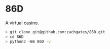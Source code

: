 # 86D
A virtual casino.

```bash
> git clone git@github.com:zachgates/86D.git
> cd 86D
> python3 -Bm 86D -v
```

